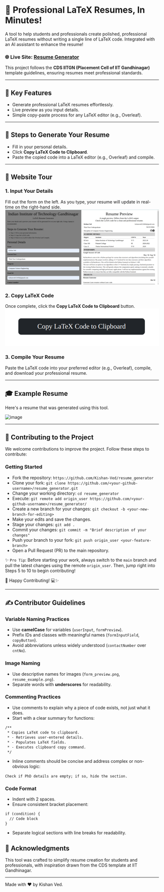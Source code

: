 # 📄 Professional LaTeX Resumes, In Minutes!

A tool to help students and professionals create polished, professional LaTeX resumes without writing a single line of LaTeX code. Integrated with an AI assistant to enhance the resume! 

### 🌐 **Live Site**: [Resume Generator](https://kishan-ved.github.io/resume_generator/resumegenerator.html)

This project follows the **CDS IITGN (Placement Cell of IIT Gandhinagar)** template guidelines, ensuring resumes meet professional standards.

---

## 🎯 **Key Features**
- Generate professional LaTeX resumes effortlessly.
- Live preview as you input details.
- Simple copy-paste process for any LaTeX editor (e.g., Overleaf).

---

## 🚀 **Steps to Generate Your Resume**

- Fill in your personal details.
- Click **Copy LaTeX Code to Clipboard**.
- Paste the copied code into a LaTeX editor (e.g., Overleaf) and compile.

---

## 📸 **Website Tour**

### **1. Input Your Details**
Fill out the form on the left. As you type, your resume will update in real-time on the right-hand side.  
![Form](./images/form_preview.png)

### **2. Copy LaTeX Code**
Once complete, click the **Copy LaTeX Code to Clipboard** button.  
![Form](./images/latex_copy_button.png)

### **3. Compile Your Resume**
Paste the LaTeX code into your preferred editor (e.g., Overleaf), compile, and download your professional resume.  

---

## 🎓 **Example Resume**

Here's a resume that was generated using this tool.

![image](https://github.com/user-attachments/assets/d603267a-04c2-4a20-95e6-bb9d9babba6b)

---

## 🤝 **Contributing to the Project**

We welcome contributions to improve the project. Follow these steps to contribute:

### **Getting Started**

- Fork the repository: `https://github.com/Kishan-Ved/resume_generator`
- Clone your fork: `git clone https://github.com/<your-github-username>/resume_generator.git`
- Change your working directory: `cd resume_generator`
- Execute: `git remote add origin_user https://github.com/<your-github-username>/resume_generator/`
- Create a new branch for your changes: `git checkout -b <your-new-branch-for-editing>`
- Make your edits and save the changes.
- Stage your changes: `git add .`
- Commit your changes: `git commit -m "Brief description of your changes"`
- Push your branch to your fork: `git push origin_user <your-feature-branch>`
- Open a Pull Request (PR) to the main repository.


✨ `Pro Tip`: Before starting your work, always switch to the `main` branch and pull the latest changes using the remote `origin_user`. Then, jump right into Steps 5 to 10 to begin contributing!

🎉 Happy Contributing! 💻✨

---

## ✍️ Contributor Guidelines

### Variable Naming Practices

- Use **camelCase** for variables (`userInput`, `formPreview`).
- Prefix IDs and classes with meaningful names (`formInputField`, `copyButton`).
- Avoid abbreviations unless widely understood (`contactNumber` over `cntNo`).

### Image Naming

- Use descriptive names for images (`form_preview.png`, `resume_example.png`).
- Separate words with **underscores** for readability.

### Commenting Practices

- Use comments to explain why a piece of code exists, not just what it does.
- Start with a clear summary for functions:

```
/**
 * Copies LaTeX code to clipboard.
 * - Retrieves user-entered details.
 * - Populates LaTeX fields.
 * - Executes clipboard copy command.
 */

```

- Inline comments should be concise and address complex or non-obvious logic:

``` Check if PhD details are empty; if so, hide the section. ```

### Code Format

- Indent with 2 spaces.
- Ensure consistent bracket placement:

``` 
if (condition) {
  // Code block
}
```

- Separate logical sections with line breaks for readability.

## 🎉 Acknowledgments

This tool was crafted to simplify resume creation for students and professionals, with inspiration drawn from the CDS template at IIT Gandhinagar.

---

Made with ❤️ by Kishan Ved.
